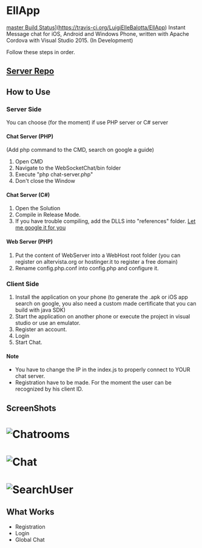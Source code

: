 # EllApp 
[master Build Status](https://travis-ci.org/LuigiElleBalotta/EllApp.svg?branch=master)](https://travis-ci.org/LuigiElleBalotta/EllApp)
Instant Message chat for iOS, Android and Windows Phone, written with Apache Cordova with Visual Studio 2015. (In Development)

Follow these steps in order.

## [Server Repo](https://github.com/LuigiElleBalotta/EllappServer)

## How to Use
### Server Side
You can choose (for the moment) if use PHP server or C# server
#### Chat Server (PHP)
(Add php command to the CMD, search on google a guide)

1. Open CMD
2. Navigate to the WebSocketChat/bin folder
3. Execute "php chat-server.php"
4. Don't close the Window

#### Chat Server (C#)
1. Open the Solution
2. Compile in Release Mode.
3. If you have trouble compiling, add the DLLS into "references" folder. [Let me google it for you](http://lmgtfy.com/?q=How+to+add+reference+in+visual+studio)

#### Web Server (PHP)
1. Put the content of WebServer into a WebHost root folder (you can register on altervista.org or hostinger.it to register a free domain)
2. Rename config.php.conf into config.php and configure it.

### Client Side
1. Install the application on your phone (to generate the .apk or iOS app search on google, you also need a custom made certificate that you can build with java SDK)
2. Start the application on another phone or execute the project in visual studio or use an emulator.
3. Register an account.
4. Login
5. Start Chat.

#### Note
- You have to change the IP in the index.js to properly connect to YOUR chat server.
- Registration have to be made. For the moment the user can be recognized by his client ID.

## ScreenShots
# ![Chatrooms](http://i.imgur.com/FvKba5G.png)

# ![Chat](http://i.imgur.com/DlWUm2O.png)

# ![SearchUser](http://i.imgur.com/8ZQe24n.png)

What Works
------
- Registration
- Login
- Global Chat
